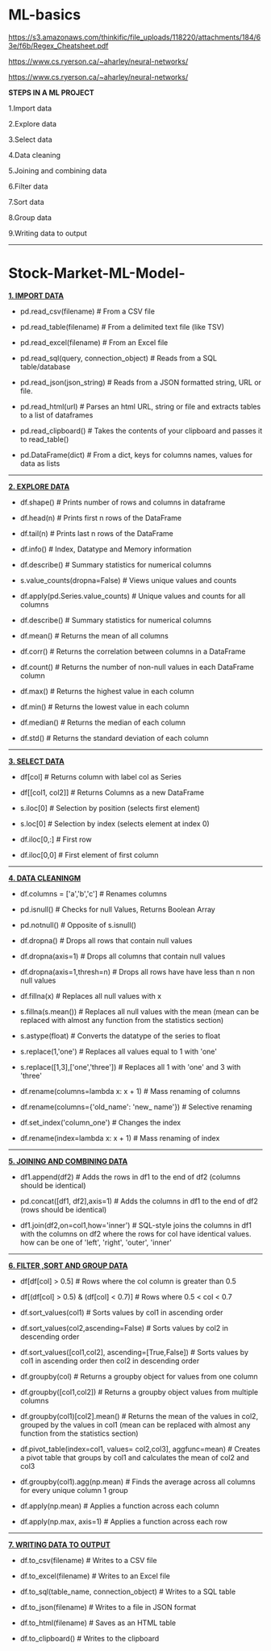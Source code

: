 # ML-basics

https://s3.amazonaws.com/thinkific/file_uploads/118220/attachments/184/63e/f6b/Regex_Cheatsheet.pdf 

https://www.cs.ryerson.ca/~aharley/neural-networks/

https://www.cs.ryerson.ca/~aharley/neural-networks/

<B> STEPS IN A ML PROJECT </B>

1.Import data

2.Explore data

3.Select data

4.Data cleaning 

5.Joining and combining data

6.Filter data

7.Sort data 

8.Group data 

9.Writing data to output 
<hr>

# Stock-Market-ML-Model-
                             
<b><u>1. IMPORT DATA </b></u>


- pd.read_csv(filename)	 # From a CSV file

- pd.read_table(filename) # From a delimited text file (like TSV)

- pd.read_excel(filename) # From an Excel file

- pd.read_sql(query, connection_object) # Reads from a SQL table/database

- pd.read_json(json_string) # Reads from a JSON formatted string, URL or file.

- pd.read_html(url) # Parses an html URL, string or file and extracts tables to a list of dataframes

- pd.read_clipboard() # Takes the contents of your clipboard and passes it to read_table()

- pd.DataFrame(dict) # From a dict, keys for columns names, values for data as lists

<hr>

<b><u>2. EXPLORE DATA </b></u>

- df.shape() # Prints number of rows and columns in dataframe

- df.head(n) # Prints first n rows of the DataFrame

- df.tail(n) # Prints last n rows of the DataFrame

- df.info() # Index, Datatype and Memory information

- df.describe() # Summary statistics for numerical columns

- s.value_counts(dropna=False) # Views unique values and counts

- df.apply(pd.Series.value_counts) # Unique values and counts for all columns

- df.describe() # Summary statistics for numerical columns

- df.mean() # Returns the mean of all columns

- df.corr() # Returns the correlation between columns in a DataFrame

- df.count() # Returns the number of non-null values in each DataFrame column

- df.max() # Returns the highest value in each column

- df.min() # Returns the lowest value in each column

- df.median() # Returns the median of each column

- df.std() # Returns the standard deviation of each column

<hr>

<u><b>3. SELECT DATA</b></u>

- df[col] # Returns column with label col as Series

- df[[col1, col2]] # Returns Columns as a new DataFrame

- s.iloc[0] # Selection by position (selects first element)

- s.loc[0] # Selection by index (selects element at index 0)

- df.iloc[0,:] # First row

- df.iloc[0,0] # First element of first column
<hr>
 
<u><b>4. DATA CLEANINGM</b></u>

- df.columns = ['a','b','c'] # Renames columns

- pd.isnull() # Checks for null Values, Returns Boolean Array

- pd.notnull() # Opposite of s.isnull()

- df.dropna() # Drops all rows that contain null values

- df.dropna(axis=1) # Drops all columns that contain null values

- df.dropna(axis=1,thresh=n) # Drops all rows have have less than n non null values

- df.fillna(x) # Replaces all null values with x

- s.fillna(s.mean()) # Replaces all null values with the mean (mean can be replaced with almost any function from the statistics section)

- s.astype(float) # Converts the datatype of the series to float

- s.replace(1,'one') # Replaces all values equal to 1 with 'one'

- s.replace([1,3],['one','three']) # Replaces all 1 with 'one' and 3 with 'three'

- df.rename(columns=lambda x: x + 1) # Mass renaming of columns

- df.rename(columns={'old_name': 'new_ name'}) # Selective renaming

- df.set_index('column_one') # Changes the index

- df.rename(index=lambda x: x + 1) # Mass renaming of index

<hr>

<u><b>5. JOINING AND COMBINING DATA </b></u>

- df1.append(df2) # Adds the rows in df1 to the end of df2 (columns should be identical)

- pd.concat([df1, df2],axis=1) # Adds the columns in df1 to the end of df2 (rows should be identical)

- df1.join(df2,on=col1,how='inner') # SQL-style joins the columns in df1 with the columns on df2 where the rows for col have identical values. how can be one of 'left', 'right', 
'outer', 'inner'<strong> </strong>
 
 <hr>
 
<u><b>6. FILTER ,SORT AND GROUP DATA</b></u>
 
- df[df[col] > 0.5] # Rows where the col column is greater than 0.5

- df[(df[col] > 0.5) & (df[col] < 0.7)] # Rows where 0.5 < col < 0.7

- df.sort_values(col1) # Sorts values by col1 in ascending order

- df.sort_values(col2,ascending=False) # Sorts values by col2 in descending order

- df.sort_values([col1,col2], ascending=[True,False]) # Sorts values by col1 in ascending order then col2 in descending order

- df.groupby(col) # Returns a groupby object for values from one column

- df.groupby([col1,col2]) # Returns a groupby object values from multiple columns

- df.groupby(col1)[col2].mean() # Returns the mean of the values in col2, grouped by the values in col1 (mean can be replaced with almost any function from the statistics section)

- df.pivot_table(index=col1, values= col2,col3], aggfunc=mean) # Creates a pivot table that groups by col1 and calculates the mean of col2 and col3

- df.groupby(col1).agg(np.mean) # Finds the average across all columns for every unique column 1 group

- df.apply(np.mean) # Applies a function across each column

- df.apply(np.max, axis=1) # Applies a function across each row
 
 <hr>
 
<u><b>7. WRITING DATA TO OUTPUT</b></u>
 
- df.to_csv(filename) # Writes to a CSV file

- df.to_excel(filename) # Writes to an Excel file

- df.to_sql(table_name, connection_object) # Writes to a SQL table

- df.to_json(filename) # Writes to a file in JSON format

- df.to_html(filename) # Saves as an HTML table

- df.to_clipboard() # Writes to the clipboard
                               


